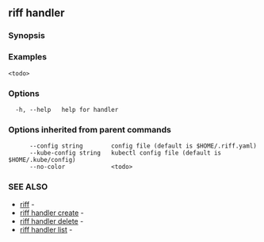 ## riff handler

<todo>

### Synopsis

<todo>

### Examples

```
<todo>
```

### Options

```
  -h, --help   help for handler
```

### Options inherited from parent commands

```
      --config string        config file (default is $HOME/.riff.yaml)
      --kube-config string   kubectl config file (default is $HOME/.kube/config)
      --no-color             <todo>
```

### SEE ALSO

* [riff](riff.md)	 - <todo>
* [riff handler create](riff_handler_create.md)	 - <todo>
* [riff handler delete](riff_handler_delete.md)	 - <todo>
* [riff handler list](riff_handler_list.md)	 - <todo>

